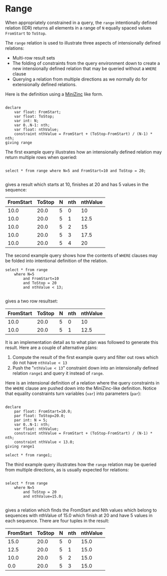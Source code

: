 # Range

When appropriately constrained in a query, the ```range``` intentionally defined relation (IDR) returns all elements in a 
range of 
```N``` equally spaced 
values ```FromStart``` to ```ToStop```.  

The ```range``` relation is used to illustrate three aspects of intensionally defined relations:
-  Multi-row result sets
-  The folding of constraints from the query environment down to create a new intensionally defined relation that may be queried without a ```WHERE``` clause
-  Querying a relation from multiple directions as we normally do for extensionally defined relations.

Here is the definition using a [MiniZinc](https://www.minizinc.org/) like form.

```

declare
    var float: FromStart;
    var float: ToStop;
    var int: N;
    var 0..N-1: nth;
    var float: nthValue;
    constraint nthValue = FromStart + (ToStop-FromStart) / (N-1) * nth;
giving range

```

The first example query illustrates how an intensionally defined relation may return multiple rows when queried:
```

select * from range where N=5 and FromStart=10 and ToStop = 20;
    
```
gives a result which starts at 10, finishes at 20 and has 5 values in the sequence:

| FromStart | ToStop | N | nth | nthValue |
|-----------|--------|---|-----|----------|
| 10.0      | 20.0   | 5 | 0   | 10       |
| 10.0      | 20.0   | 5 | 1   | 12.5     |
| 10.0      | 20.0   | 5 | 2   | 15       |
| 10.0      | 20.0   | 5 | 3   | 17.5     |
| 10.0      | 20.0   | 5 | 4   | 20       |

The second example query shows how the contents of ```WHERE``` clauses may be folded into intentional definition of the relation.

```
select * from range 
    where N=5 
        and FromStart=10 
        and ToStop = 20 
        and nthValue < 13;
    
```
gives a two row resultset:

| FromStart | ToStop | N | nth | nthValue |
|-----------|--------|---|-----|----------|
| 10.0      | 20.0   | 5 | 0   | 10       |
| 10.0      | 20.0   | 5 | 1   | 12.5     |

It is an implementation detail as to what plan was followed to generate this result.  Here are a couple of alternative plans:

1.  Compute the result of the first example query and filter out rows which do not have ```nthValue < 13```
2.  Push the "```nthValue < 13```" constraint down into an intensionally defined relation ```range1``` and query it instead of 
    ```range```.

Here is an intensional definition of a relation where the query constraints in the ```WHERE``` clause are pushed down into the MiniZinc-like definition. Notice that equality constraints turn variables (```var```) into parameters (```par```):
```

declare
    par float: FromStart=10.0;
    par float: ToStop=20.0;
    par int: N = 5;
    var 0..N-1: nth;
    var float: nthValue;
    constraint nthValue = FromStart + (ToStop-FromStart) / (N-1) * nth;
    constraint nthValue < 13.0;
giving range1

select * from range1;

```

The third example query illustrates how the ```range``` relation may be queried from multiple directions, as is usually expected for relations:
```

select * from range 
    where N=5 
        and ToStop = 20 
        and nthValue=15.0;
    
```
gives a relation which finds the FromStart and Nth values which belong to sequences with nthValue of 15.0 which finish at 20 and have 5 values in each sequence.  There are four tuples in the result:

| FromStart | ToStop | N | nth | nthValue |
|-----------|--------|---|-----|----------|
| 15.0      | 20.0   | 5 | 0   | 15.0     |
| 12.5      | 20.0   | 5 | 1   | 15.0     |
| 10.0      | 20.0   | 5 | 2   | 15.0     |
| 0.0       | 20.0   | 5 | 3   | 15.0     |
